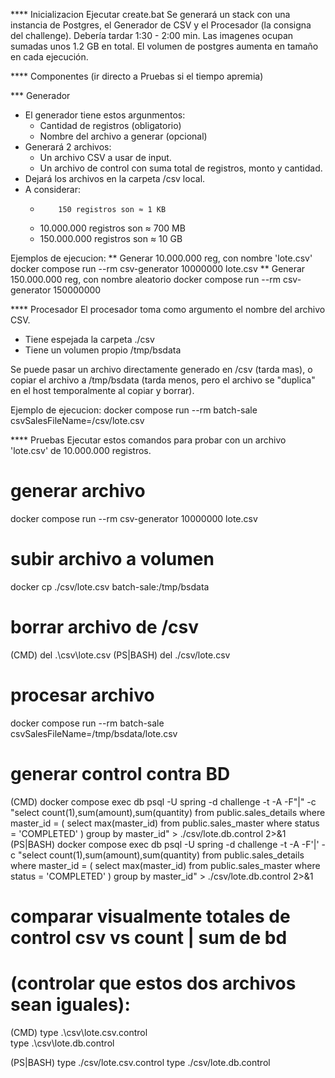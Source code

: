 **** Inicializacion
Ejecutar create.bat
Se generará un stack con una instancia de Postgres, el Generador de CSV y el Procesador (la consigna del challenge).
Debería tardar 1:30 - 2:00 min.
Las imagenes ocupan sumadas unos 1.2 GB en total.
El volumen de postgres aumenta en tamaño en cada ejecución.

**** Componentes (ir directo a Pruebas si el tiempo apremia)

*** Generador
- El generador tiene estos argunmentos:
  - Cantidad de registros (obligatorio)
  - Nombre del archivo a generar (opcional)
- Generará 2 archivos:
  - Un archivo CSV a usar de input.
  - Un archivo de control con suma total de registros, monto y cantidad. 
- Dejará los archivos en la carpeta /csv local.
- A considerar:
  -         150 registros son ≈ 1 KB
  -  10.000.000 registros son ≈ 700 MB 
  - 150.000.000 registros son ≈ 10 GB

Ejemplos de ejecucion:
** Generar 10.000.000 reg, con nombre 'lote.csv' 
docker compose run --rm csv-generator 10000000 lote.csv
** Generar 150.000.000 reg, con nombre aleatorio
docker compose run --rm csv-generator 150000000


**** Procesador
El procesador toma como argumento el nombre del archivo CSV.
- Tiene espejada la carpeta ./csv
- Tiene un volumen propio /tmp/bsdata

Se puede pasar un archivo directamente generado en /csv (tarda mas), o copiar 
el archivo a /tmp/bsdata (tarda menos, pero el archivo se "duplica" en el host temporalmente 
al copiar y borrar).

Ejemplo de ejecucion:
docker compose run --rm batch-sale csvSalesFileName=/csv/lote.csv





**** Pruebas
Ejecutar estos comandos para probar con un archivo 'lote.csv' de 10.000.000 registros.

# generar archivo
docker compose run --rm csv-generator 10000000 lote.csv

# subir archivo a volumen
docker cp ./csv/lote.csv batch-sale:/tmp/bsdata

# borrar archivo de /csv
(CMD)
del .\csv\lote.csv
(PS|BASH)
del ./csv/lote.csv

# procesar archivo
docker compose run --rm batch-sale csvSalesFileName=/tmp/bsdata/lote.csv

# generar control contra BD
(CMD)
docker compose exec db psql -U spring -d challenge -t -A -F"|" -c "select count(1),sum(amount),sum(quantity) from public.sales_details where master_id = ( select max(master_id) from public.sales_master where status = 'COMPLETED' ) group by master_id"  > ./csv/lote.db.control 2>&1
(PS|BASH)
docker compose exec db psql -U spring -d challenge -t -A -F'|' -c "select count(1),sum(amount),sum(quantity) from public.sales_details where master_id = ( select max(master_id) from public.sales_master where status = 'COMPLETED' ) group by master_id"  > ./csv/lote.db.control 2>&1

# comparar visualmente totales de control csv vs count | sum de bd
# (controlar que estos dos archivos sean iguales):
(CMD)
type .\csv\lote.csv.control       
type .\csv\lote.db.control

(PS|BASH)
type ./csv/lote.csv.control
type ./csv/lote.db.control
